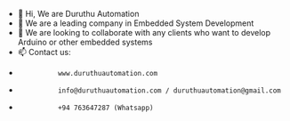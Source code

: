 - 👋 Hi, We are Duruthu Automation
- 👀 We are a leading company in Embedded System Development
- 💞️ We are looking to collaborate with any clients who want to develop Arduino or other embedded systems
- 📫 Contact us:
-               www.duruthuautomation.com
-               info@duruthuautomation.com / duruthuautomation@gmail.com
-               +94 763647287 (Whatsapp)

<!---
duruthuautomation/duruthuautomation is a ✨ special ✨ repository because its `README.md` (this file) appears on your GitHub profile.
You can click the Preview link to take a look at your changes.
--->
